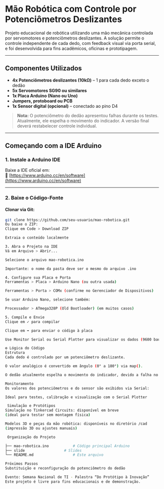 #  Mão Robótica com Controle por Potenciômetros Deslizantes

Projeto educacional de robótica utilizando uma mão mecânica controlada por servomotores e potenciômetros deslizantes. A solução permite o controle independente de cada dedo, com feedback visual via porta serial, e foi desenvolvida para fins acadêmicos, oficinas e prototipagem.

---

##  Componentes Utilizados

- **4x Potenciômetros deslizantes (10kΩ)** – 1 para cada dedo exceto o dedão
- **5x Servomotores SG90 ou similares**
- **1x Placa Arduino (Nano ou Uno)**
- **Jumpers, protoboard ou PCB**
- **1x Sensor digital (opcional)** – conectado ao pino D4

>  **Nota:** O potenciômetro do dedão apresentou falhas durante os testes. Atualmente, ele espelha o movimento do indicador. A versão final deverá restabelecer controle individual.

---

##  Começando com a IDE Arduino

### 1. Instale a Arduino IDE

Baixe a IDE oficial em:  
🔗 [https://www.arduino.cc/en/software](https://www.arduino.cc/en/software)

---

### 2. Baixe o Código-Fonte

#### Clonar via Git:
```bash
git clone https://github.com/seu-usuario/mao-robotica.git
Ou baixe o ZIP:
Clique em Code > Download ZIP

Extraia o conteúdo localmente

3. Abra o Projeto na IDE
Vá em Arquivo > Abrir...

Selecione o arquivo mao-robotica.ino

Importante: o nome da pasta deve ser o mesmo do arquivo .ino

4. Configure sua Placa e Porta
Ferramentas > Placa > Arduino Nano (ou outra usada)

Ferramentas > Porta > COMx (confirme no Gerenciador de Dispositivos)

Se usar Arduino Nano, selecione também:

Processador > ATmega328P (Old Bootloader) (em muitos casos)

5. Compile e Envie
Clique em ✓ para compilar

Clique em ➡️ para enviar o código à placa

Use Monitor Serial ou Serial Plotter para visualizar os dados (9600 baud)

⚙️ Lógica do Código
Estrutura
Cada dedo é controlado por um potenciômetro deslizante.

O valor analógico é convertido em ângulo (0° a 180°) via map().

O dedão atualmente espelha o movimento do indicador, devido a falha no seu potenciômetro.

Monitoramento
Os valores dos potenciômetros e do sensor são exibidos via Serial:

Ideal para testes, calibração e visualização com o Serial Plotter

 Simulação e Protótipos
Simulação no Tinkercad Circuits: disponível em breve
(ideal para testar sem montagem física)

Modelos 3D e peças da mão robótica: disponíveis no diretório /cad
(impressão 3D ou ajustes manuais)

 Organização do Projeto

├── mao-robotica.ino           # Código principal Arduino
├── slide                  # Slides
└── README.md                  # Este arquivo

Próximos Passos
Substituição e reconfiguração do potenciômetro do dedão

Evento: Semana Nacional de TI - Palestra “Do Protótipo à Inovação”
Este projeto é livre para fins educacionais e de demonstração.